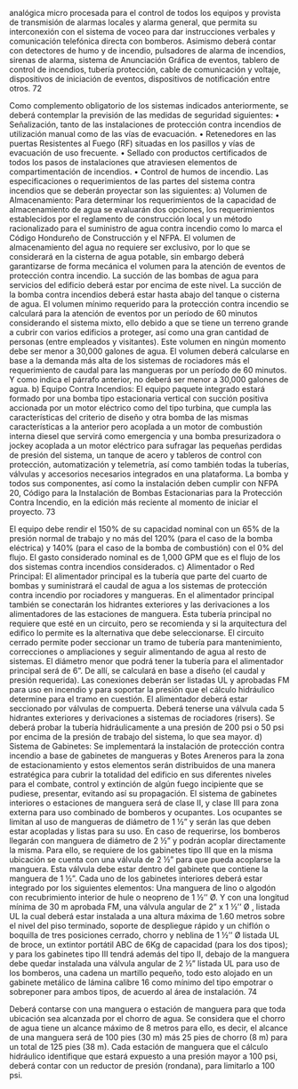 analógica micro procesada para el control de todos los equipos y provista de transmisión de alarmas
locales y alarma general, que permita su interconexión con el sistema de voceo para dar
instrucciones verbales y comunicación telefónica directa con bomberos. Asimismo deberá contar con
detectores de humo y de incendio, pulsadores de alarma de incendios, sirenas de alarma, sistema
de Anunciación Gráfica de eventos, tablero de control de incendios, tubería protección, cable de
comunicación y voltaje, dispositivos de iniciación de eventos, dispositivos de notificación entre otros.
72

Como complemento obligatorio de los sistemas indicados anteriormente, se deberá contemplar la
previsión de las medidas de seguridad siguientes:
• Señalización, tanto de las instalaciones de protección contra incendios de utilización manual
como de las vías de evacuación.
• Retenedores en las puertas Resistentes al Fuego (RF) situadas en los pasillos y vías de
evacuación de uso frecuente.
• Sellado con productos certificados de todos los pasos de instalaciones que atraviesen
elementos de compartimentación de incendios.
• Control de humos de incendio.
Las especificaciones o requerimientos de las partes del sistema contra incendios que se deberán
proyectar son las siguientes:
a) Volumen de Almacenamiento: Para determinar los requerimientos de la capacidad de
almacenamiento de agua se evaluarán dos opciones, los requerimientos establecidos por el
reglamento de construcción local y un método racionalizado para el suministro de agua contra
incendio como lo marca el Código Hondureño de Construcción y el NFPA.
El volumen de almacenamiento del agua no requiere ser exclusivo, por lo que se considerará en
la cisterna de agua potable, sin embargo deberá garantizarse de forma mecánica el volumen
para la atención de eventos de protección contra incendio. La succión de las bombas de agua
para servicios del edificio deberá estar por encima de este nivel. La succión de la bomba contra
incendios deberá estar hasta abajo del tanque o cisterna de agua.
El volumen mínimo requerido para la protección contra incendio se calculará para la atención de
eventos por un período de 60 minutos considerando el sistema mixto, ello debido a que se tiene
un terreno grande a cubrir con varios edificios a proteger, así como una gran cantidad de
personas (entre empleados y visitantes). Este volumen en ningún momento debe ser menor a
30,000 galones de agua.
El volumen deberá calcularse en base a la demanda más alta de los sistemas de rociadores
más el requerimiento de caudal para las mangueras por un período de 60 minutos. Y como
indica el párrafo anterior, no deberá ser menor a 30,000 galones de agua.
b) Equipo Contra Incendios: El equipo paquete integrado estará formado por una bomba tipo
estacionaria vertical con succión positiva accionada por un motor eléctrico como del tipo
turbina, que cumpla las características del criterio de diseño y otra bomba de las mismas
características a la anterior pero acoplada a un motor de combustión interna diesel que servirá
como emergencia y una bomba presurizadora o jockey acoplada a un motor eléctrico para
sufragar las pequeñas perdidas de presión del sistema, un tanque de acero y tableros de
control con protección, automatización y telemetría, así como también todas la tuberías,
válvulas y accesorios necesarios integrados en una plataforma.
La bomba y todos sus componentes, así como la instalación deben cumplir con NFPA 20,
Código para la Instalación de Bombas Estacionarias para la Protección Contra Incendio, en la
edición más reciente al momento de iniciar el proyecto.
73

El equipo debe rendir el 150% de su capacidad nominal con un 65% de la presión normal de
trabajo y no más del 120% (para el caso de la bomba eléctrica) y 140% (para el caso de la
bomba de combustión) con el 0% del flujo. El gasto considerado nominal es de 1,000 GPM que
es el flujo de los dos sistemas contra incendios considerados.
c) Alimentador o Red Principal: El alimentador principal es la tubería que parte del cuarto de
bombas y suministrará el caudal de agua a los sistemas de protección contra incendio por
rociadores y mangueras. En el alimentador principal también se conectarán los hidrantes
exteriores y las derivaciones a los alimentadores de las estaciones de manguera.
Esta tubería principal no requiere que esté en un circuito, pero se recomienda y si la
arquitectura del edifico lo permite es la alternativa que debe seleccionarse. El circuito cerrado
permite poder seccionar un tramo de tubería para mantenimiento, correcciones o ampliaciones
y seguir alimentando de agua al resto de sistemas.
El diámetro menor que podrá tener la tubería para el alimentador principal será de 6”. De allí,
se calculará en base a diseño (el caudal y presión requerida). Las conexiones deberán ser
listadas UL y aprobadas FM para uso en incendio y para soportar la presión que el cálculo
hidráulico determine para el tramo en cuestión. El alimentador deberá estar seccionado por
válvulas de compuerta. Deberá tenerse una válvula cada 5 hidrantes exteriores y derivaciones
a sistemas de rociadores (risers). Se deberá probar la tubería hidráulicamente a una presión
de 200 psi o 50 psi por encima de la presión de trabajo del sistema, lo que sea mayor.
d) Sistema de Gabinetes: Se implementará la instalación de protección contra incendio a base
de gabinetes de mangueras y Botes Areneros para la zona de estacionamiento y estos
elementos serán distribuidos de una manera estratégica para cubrir la totalidad del edificio en
sus diferentes niveles para el combate, control y extinción de algún fuego incipiente que se
pudiese, presentar, evitando así su propagación.
El sistema de gabinetes interiores o estaciones de manguera será de clase II, y clase III para
zona externa para uso combinado de bomberos y ocupantes. Los ocupantes se limitan al uso
de mangueras de diámetro de 1 ½” y serán las que deben estar acopladas y listas para su uso.
En caso de requerirse, los bomberos llegarán con manguera de diámetro de 2 ½” y podrán
acoplar directamente la misma. Para ello, se requiere de los gabinetes tipo III que en la misma
ubicación se cuenta con una válvula de 2 ½” para que pueda acoplarse la manguera. Esta
válvula debe estar dentro del gabinete que contiene la manguera de 1 ½”.
Cada uno de los gabinetes interiores deberá estar integrado por los siguientes elementos: Una
manguera de lino o algodón con recubrimiento interior de hule o neopreno de 1 ½’’ Ø. Y con
una longitud mínima de 30 m aprobada FM, una válvula angular de 2” x 1 ½’’ Ø , listada UL la
cual deberá estar instalada a una altura máxima de 1.60 metros sobre el nivel del piso
terminado, soporte de despliegue rápido y un chiflón o boquilla de tres posiciones cerrado,
chorro y neblina de 1 ½’’ Ø listada UL de broce, un extintor portátil ABC de 6Kg de capacidad
(para los dos tipos); y para los gabinetes tipo III tendrá además del tipo II, debajo de la
manguera debe quedar instalada una válvula angular de 2 ½” listada UL para uso de los
bomberos, una cadena un martillo pequeño, todo esto alojado en un gabinete metálico de
lámina calibre 16 como mínimo del tipo empotrar o sobreponer para ambos tipos, de acuerdo
al área de instalación.
74

Deberá contarse con una manguera o estación de manguera para que toda ubicación sea
alcanzada por el chorro de agua. Se considera que el chorro de agua tiene un alcance máximo
de 8 metros para ello, es decir, el alcance de una manguera será de 100 pies (30 m) más 25
pies de chorro (8 m) para un total de 125 pies (38 m).
Cada estación de manguera que el cálculo hidráulico identifique que estará expuesto a una
presión mayor a 100 psi, deberá contar con un reductor de presión (rondana), para limitarlo a
100 psi.
